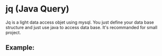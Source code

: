 jq (Java Query)
==

Jq is a light data access objet using mysql. You just define your data base structure and just use java to access data base. It's recommanded for small project.

Example:
--
